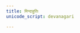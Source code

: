 ```yaml
---
title: मिन्दाहुतिः
unicode_script: devanagari

---
```


<div class="js_include" url="/vedAH_yajuH/taittirIyam/saMhitA/3/2/yan_ma_Atmano_mindAbhUt/"  newLevelForH1="2" includeTitle="false"> </div>  

